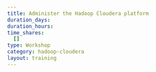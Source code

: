 ```yaml
---
title: Administer the Hadoop Cloudera platform
duration_days:
duration_hours:
time_shares:
  []
type: Workshop
category: hadoop-cloudera
layout: training
---
```

